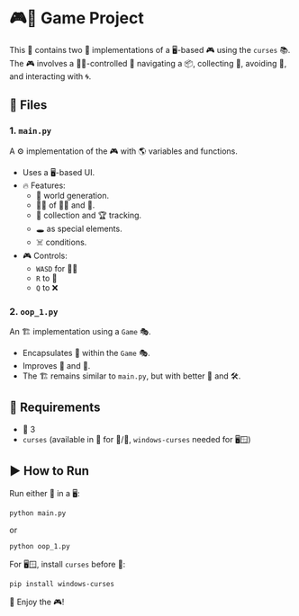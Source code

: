 # 🎮🚀 Game Project

This 📂 contains two 🐍 implementations of a 🖥️-based 🎮 using the `curses` 📚. The 🎮 involves a 👨‍🚀-controlled 🚀 navigating a 📦, collecting 🍕, avoiding 👾, and interacting with 🌀.

## 📄 Files

### 1. `main.py`
A ⚙️ implementation of the 🎮 with 🌎 variables and functions.
- Uses a 🖥️-based UI.
- 🔥 Features:
  - 🎲 world generation.
  - 🏃‍♂️ of 👨‍🚀 and 👾.
  - 🍕 collection and 🏆 tracking.
  - 🕳️ as special elements.
  - ☠️ conditions.
- 🎮 Controls:
  - `WASD` for 🏃‍♂️
  - `R` to 🔄
  - `Q` to ❌

### 2. `oop_1.py`
An 🏗️ implementation using a `Game` 🎭.
- Encapsulates 🧠 within the `Game` 🎭.
- Improves 🔲 and 🔄.
- The 🏗️ remains similar to `main.py`, but with better 📏 and 🛠️.

## 📌 Requirements
- 🐍 3
- `curses` (available in 🔧 for 🐧/🍎, `windows-curses` needed for 🖥️🪟)

## ▶️ How to Run
Run either 📄 in a 🖥️:
```sh
python main.py
```
or
```sh
python oop_1.py
```

For 🖥️🪟, install `curses` before 🔄:
```sh
pip install windows-curses
```

🎉 Enjoy the 🎮!

